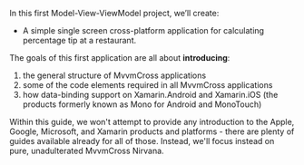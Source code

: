 In this first Model-View-ViewModel project, we’ll create:

* A simple single screen cross-platform application for calculating percentage tip at a restaurant.

The goals of this first application are all about **introducing**:

1. the general structure of MvvmCross applications
2. some of the code elements required in all MvvmCross applications
3. how data-binding support on Xamarin.Android and Xamarin.iOS (the products formerly known as Mono for Android and MonoTouch)

Within this guide, we won't attempt to provide any introduction to the Apple, Google, Microsoft, and Xamarin products and platforms - there are plenty of guides available already for all of those. Instead, we'll focus instead on pure, unadulterated MvvmCross Nirvana.



